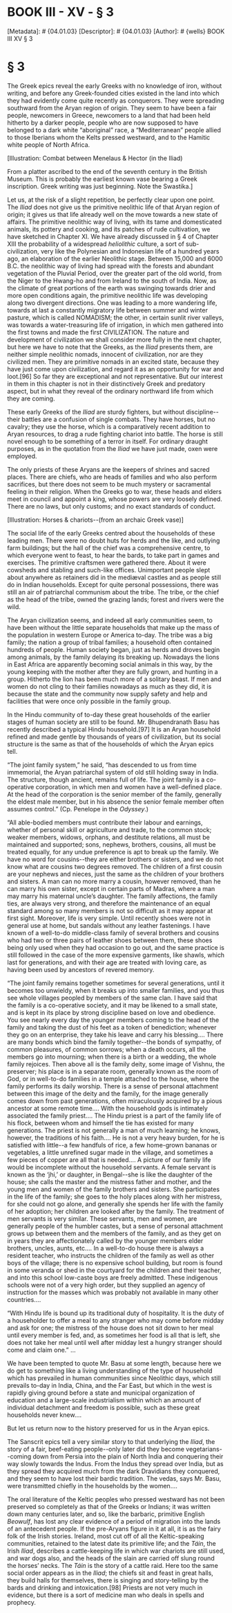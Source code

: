 # BOOK III - XV - § 3
[Metadata]: # {04.01.03}
[Descriptor]: # {04.01.03}
[Author]: # {wells}
BOOK III
XV
§ 3
# § 3
The Greek epics reveal the early Greeks with no knowledge of iron, without
writing, and before any Greek-founded cities existed in the land into which
they had evidently come quite recently as conquerors. They were spreading
southward from the Aryan region of origin. They seem to have been a fair
people, newcomers in Greece, newcomers to a land that had been held hitherto by
a darker people, people who are now supposed to have belonged to a dark white
“aboriginal” race, a “Mediterranean” people allied to those Iberians whom the
Kelts pressed westward, and to the Hamitic white people of North Africa.

[Illustration: Combat between Menelaus & Hector (in the Iliad)

From a platter ascribed to the end of the seventh century in the British
Museum. This is probably the earliest known vase bearing a Greek inscription.
Greek writing was just beginning. Note the Swastika.]

Let us, at the risk of a slight repetition, be perfectly clear upon one point.
The _Iliad_ does not give us the primitive neolithic life of that Aryan region
of origin; it gives us that life already well on the move towards a new state
of affairs. The primitive neolithic way of living, with its tame and
domesticated animals, its pottery and cooking, and its patches of rude
cultivation, we have sketched in Chapter XI. We have already discussed in § 4
of Chapter XIII the probability of a widespread _heliolithic_ culture, a sort
of sub-civilization, very like the Polynesian and Indonesian life of a hundred
years ago, an elaboration of the earlier Neolithic stage. Between 15,000 and
6000 B.C. the neolithic way of living had spread with the forests and abundant
vegetation of the Pluvial Period, over the greater part of the old world, from
the Niger to the Hwang-ho and from Ireland to the south of India. Now, as the
climate of great portions of the earth was swinging towards drier and more open
conditions again, the primitive neolithic life was developing along two
divergent directions. One was leading to a more wandering life, towards at last
a constantly migratory life between summer and winter pasture, which is called
NOMADISM; the other, in certain sunlit river valleys, was towards a
water-treasuring life of irrigation, in which men gathered into the first towns
and made the first CIVILIZATION. The nature and development of civilization we
shall consider more fully in the next chapter, but here we have to note that
the Greeks, as the _Iliad_ presents them, are neither simple neolithic nomads,
innocent of civilization, nor are they civilized men. They are primitive nomads
in an excited state, because they have just come upon civilization, and regard
it as an opportunity for war and loot.[96] So far they are exceptional and not
representative. But our interest in them in this chapter is not in their
distinctively Greek and predatory aspect, but in what they reveal of the
ordinary northward life from which they are coming.

These early Greeks of the _Iliad_ are sturdy fighters, but without
discipline--their battles are a confusion of single combats. They have horses,
but no cavalry; they use the horse, which is a comparatively recent addition to
Aryan resources, to drag a rude fighting chariot into battle. The horse is
still novel enough to be something of a terror in itself. For ordinary draught
purposes, as in the quotation from the _Iliad_ we have just made, oxen were
employed.

The only priests of these Aryans are the keepers of shrines and sacred places.
There are chiefs, who are heads of families and who also perform sacrifices,
but there does not seem to be much mystery or sacramental feeling in their
religion. When the Greeks go to war, these heads and elders meet in council and
appoint a king, whose powers are very loosely defined. There are no laws, but
only customs; and no exact standards of conduct.

[Illustration: Horses & chariots--(from an archaic Greek vase)]

The social life of the early Greeks centred about the households of these
leading men. There were no doubt huts for herds and the like, and outlying farm
buildings; but the hall of the chief was a comprehensive centre, to which
everyone went to feast, to hear the bards, to take part in games and exercises.
The primitive craftsmen were gathered there. About it were cowsheds and
stabling and such-like offices. Unimportant people slept about anywhere as
retainers did in the mediæval castles and as people still do in Indian
households. Except for quite personal possessions, there was still an air of
patriarchal communism about the tribe. The tribe, or the chief as the head of
the tribe, owned the grazing lands; forest and rivers were the wild.

The Aryan civilization seems, and indeed all early communities seem, to have
been without the little separate households that make up the mass of the
population in western Europe or America to-day. The tribe was a big family; the
nation a group of tribal families; a household often contained hundreds of
people. Human society began, just as herds and droves begin among animals, by
the family delaying its breaking up. Nowadays the lions in East Africa are
apparently becoming social animals in this way, by the young keeping with the
mother after they are fully grown, and hunting in a group. Hitherto the lion
has been much more of a solitary beast. If men and women do not cling to their
families nowadays as much as they did, it is because the state and the
community now supply safety and help and facilities that were once only
possible in the family group.

In the Hindu community of to-day these great households of the earlier stages
of human society are still to be found. Mr. Bhupendranath Basu has recently
described a typical Hindu household.[97] It is an Aryan household refined and
made gentle by thousands of years of civilization, but its social structure is
the same as that of the households of which the Aryan epics tell.

“The joint family system,” he said, “has descended to us from time immemorial,
the Aryan patriarchal system of old still holding sway in India. The structure,
though ancient, remains full of life. The joint family is a co-operative
corporation, in which men and women have a well-defined place. At the head of
the corporation is the senior member of the family, generally the eldest male
member, but in his absence the senior female member often assumes control.”
(Cp. Penelope in the _Odyssey_.)

“All able-bodied members must contribute their labour and earnings, whether of
personal skill or agriculture and trade, to the common stock; weaker members,
widows, orphans, and destitute relations, all must be maintained and supported;
sons, nephews, brothers, cousins, all must be treated equally, for any undue
preference is apt to break up the family. We have no word for cousins--they are
either brothers or sisters, and we do not know what are cousins two degrees
removed. The children of a first cousin are your nephews and nieces, just the
same as the children of your brothers and sisters. A man can no more marry a
cousin, however removed, than he can marry his own sister, except in certain
parts of Madras, where a man may marry his maternal uncle’s daughter. The
family affections, the family ties, are always very strong, and therefore the
maintenance of an equal standard among so many members is not so difficult as
it may appear at first sight. Moreover, life is very simple. Until recently
shoes were not in general use at home, but sandals without any leather
fastenings. I have known of a well-to-do middle-class family of several
brothers and cousins who had two or three pairs of leather shoes between them,
these shoes being only used when they had occasion to go out, and the same
practice is still followed in the case of the more expensive garments, like
shawls, which last for generations, and with their age are treated with loving
care, as having been used by ancestors of revered memory.

“The joint family remains together sometimes for several generations, until it
becomes too unwieldy, when it breaks up into smaller families, and you thus see
whole villages peopled by members of the same clan. I have said that the family
is a co-operative society, and it may be likened to a small state, and is kept
in its place by strong discipline based on love and obedience. You see nearly
every day the younger members coming to the head of the family and taking the
dust of his feet as a token of benediction; whenever they go on an enterprise,
they take his leave and carry his blessing.... There are many bonds which bind
the family together--the bonds of sympathy, of common pleasures, of common
sorrows; when a death occurs, all the members go into mourning; when there is a
birth or a wedding, the whole family rejoices. Then above all is the family
deity, some image of Vishnu, the preserver; his place is in a separate room,
generally known as the room of God, or in well-to-do families in a temple
attached to the house, where the family performs its daily worship. There is a
sense of personal attachment between this image of the deity and the family,
for the image generally comes down from past generations, often miraculously
acquired by a pious ancestor at some remote time.... With the household gods is
intimately associated the family priest.... The Hindu priest is a part of the
family life of his flock, between whom and himself the tie has existed for many
generations. The priest is not generally a man of much learning; he knows,
however, the traditions of his faith.... He is not a very heavy burden, for he
is satisfied with little--a few handfuls of rice, a few home-grown bananas or
vegetables, a little unrefined sugar made in the village, and sometimes a few
pieces of copper are all that is needed.... A picture of our family life would
be incomplete without the household servants. A female servant is known as the
‘jhi,’ or daughter, in Bengal--she is like the daughter of the house; she calls
the master and the mistress father and mother, and the young men and women of
the family brothers and sisters. She participates in the life of the family;
she goes to the holy places along with her mistress, for she could not go
alone, and generally she spends her life with the family of her adoption; her
children are looked after by the family. The treatment of men servants is very
similar. These servants, men and women, are generally people of the humbler
castes, but a sense of personal attachment grows up between them and the
members of the family, and as they get on in years they are affectionately
called by the younger members elder brothers, uncles, aunts, etc.... In a
well-to-do house there is always a resident teacher, who instructs the children
of the family as well as other boys of the village; there is no expensive
school building, but room is found in some veranda or shed in the courtyard for
the children and their teacher, and into this school low-caste boys are freely
admitted. These indigenous schools were not of a very high order, but they
supplied an agency of instruction for the masses which was probably not
available in many other countries....

“With Hindu life is bound up its traditional duty of hospitality.      It
is the duty of a householder to offer a meal to any stranger who      may come
before midday and ask for one; the mistress of the house      does not sit down
to her meal until every member is fed, and, as      sometimes her food is all
that is left, she does not take her meal      until well after midday lest a
hungry stranger should come and      claim one.” ...

We have been tempted to quote Mr. Basu at some length, because here we do get
to something like a living understanding of the type of household which has
prevailed in human communities since Neolithic days, which still prevails
to-day in India, China, and the Far East, but which in the west is rapidly
giving ground before a state and municipal organization of education and a
large-scale industrialism within which an amount of individual detachment and
freedom is possible, such as these great households never knew....

But let us return now to the history preserved for us in the Aryan epics.

The Sanscrit epics tell a very similar story to that underlying the _Iliad_,
the story of a fair, beef-eating people--only later did they become
vegetarians--coming down from Persia into the plain of North India and
conquering their way slowly towards the Indus. From the Indus they spread over
India, but as they spread they acquired much from the dark Dravidians they
conquered, and they seem to have lost their bardic tradition. The vedas, says
Mr. Basu, were transmitted chiefly in the households by the women....

The oral literature of the Keltic peoples who pressed westward has not been
preserved so completely as that of the Greeks or Indians; it was written down
many centuries later, and so, like the barbaric, primitive English _Beowulf_,
has lost any clear evidence of a period of migration into the lands of an
antecedent people. If the pre-Aryans figure in it at all, it is as the fairy
folk of the Irish stories. Ireland, most cut off of all the Keltic-speaking
communities, retained to the latest date its primitive life; and the _Táin_,
the Irish _Iliad_, describes a cattle-keeping life in which war chariots are
still used, and war dogs also, and the heads of the slain are carried off slung
round the horses’ necks. The _Táin_ is the story of a cattle raid. Here too the
same social order appears as in the _Iliad_; the chiefs sit and feast in great
halls, they build halls for themselves, there is singing and story-telling by
the bards and drinking and intoxication.[98] Priests are not very much in
evidence, but there is a sort of medicine man who deals in spells and prophecy.

